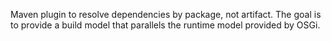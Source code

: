 Maven plugin to resolve dependencies by package, not artifact. The goal is to provide a build model that parallels the runtime model provided by OSGi.